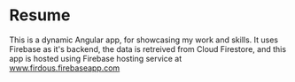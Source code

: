 # Resume

This is a dynamic Angular app, for showcasing my work and skills.
It uses Firebase as it's backend, the data is retreived from Cloud Firestore,
and this app is hosted using Firebase hosting service at www.firdous.firebaseapp.com
